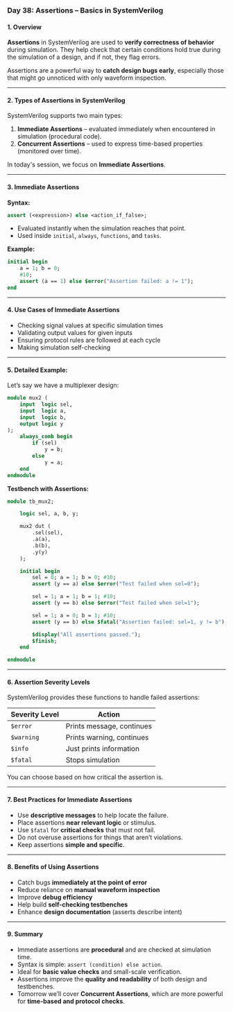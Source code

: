 
### **Day 38: Assertions – Basics in SystemVerilog**

#### **1. Overview**

**Assertions** in SystemVerilog are used to **verify correctness of behavior** during simulation. They help check that certain conditions hold true during the simulation of a design, and if not, they flag errors.

Assertions are a powerful way to **catch design bugs early**, especially those that might go unnoticed with only waveform inspection.

---

#### **2. Types of Assertions in SystemVerilog**

SystemVerilog supports two main types:

1. **Immediate Assertions** – evaluated immediately when encountered in simulation (procedural code).
2. **Concurrent Assertions** – used to express time-based properties (monitored over time).

In today's session, we focus on **Immediate Assertions**.

---

#### **3. Immediate Assertions**

**Syntax:**

```systemverilog
assert (<expression>) else <action_if_false>;
```

- Evaluated instantly when the simulation reaches that point.
- Used inside `initial`, `always`, `functions`, and `tasks`.

**Example:**

```systemverilog
initial begin
    a = 1; b = 0;
    #10;
    assert (a == 1) else $error("Assertion failed: a != 1");
end
```

---

#### **4. Use Cases of Immediate Assertions**

- Checking signal values at specific simulation times
- Validating output values for given inputs
- Ensuring protocol rules are followed at each cycle
- Making simulation self-checking

---

#### **5. Detailed Example:**

Let’s say we have a multiplexer design:

```systemverilog
module mux2 (
    input  logic sel,
    input  logic a,
    input  logic b,
    output logic y
);
    always_comb begin
        if (sel)
            y = b;
        else
            y = a;
    end
endmodule
```

**Testbench with Assertions:**

```systemverilog
module tb_mux2;

    logic sel, a, b, y;

    mux2 dut (
        .sel(sel),
        .a(a),
        .b(b),
        .y(y)
    );

    initial begin
        sel = 0; a = 1; b = 0; #10;
        assert (y == a) else $error("Test failed when sel=0");

        sel = 1; a = 1; b = 1; #10;
        assert (y == b) else $error("Test failed when sel=1");

        sel = 1; a = 0; b = 1; #10;
        assert (y == b) else $fatal("Assertion failed: sel=1, y != b");

        $display("All assertions passed.");
        $finish;
    end

endmodule
```

---

#### **6. Assertion Severity Levels**

SystemVerilog provides these functions to handle failed assertions:

| Severity Level | Action                       |
|----------------|------------------------------|
| `$error`       | Prints message, continues    |
| `$warning`     | Prints warning, continues    |
| `$info`        | Just prints information      |
| `$fatal`       | Stops simulation             |

You can choose based on how critical the assertion is.

---

#### **7. Best Practices for Immediate Assertions**

- Use **descriptive messages** to help locate the failure.
- Place assertions **near relevant logic** or stimulus.
- Use `$fatal` for **critical checks** that must not fail.
- Do not overuse assertions for things that aren’t violations.
- Keep assertions **simple and specific**.

---

#### **8. Benefits of Using Assertions**

- Catch bugs **immediately at the point of error**
- Reduce reliance on **manual waveform inspection**
- Improve **debug efficiency**
- Help build **self-checking testbenches**
- Enhance **design documentation** (asserts describe intent)

---

#### **9. Summary**

- Immediate assertions are **procedural** and are checked at simulation time.
- Syntax is simple: `assert (condition) else action`.
- Ideal for **basic value checks** and small-scale verification.
- Assertions improve the **quality and readability** of both design and testbenches.
- Tomorrow we’ll cover **Concurrent Assertions**, which are more powerful for **time-based and protocol checks**.

